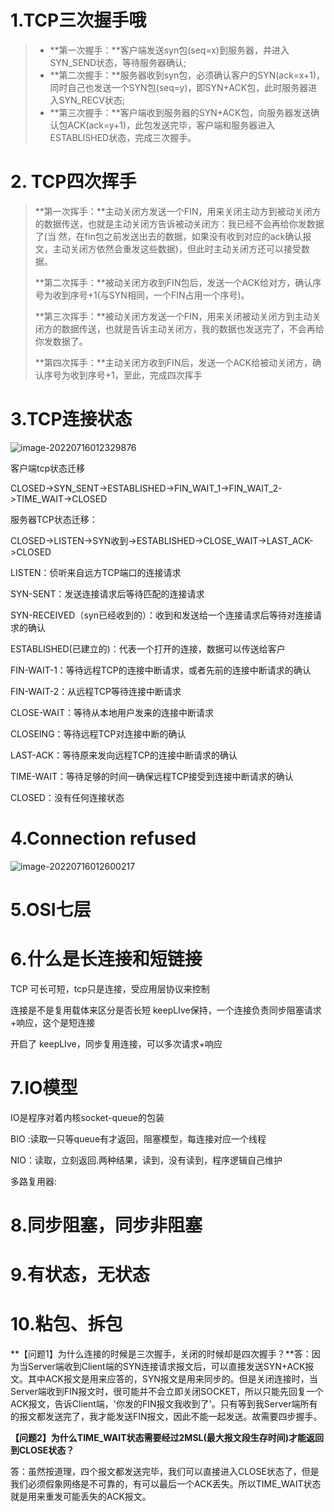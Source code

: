 # 1.TCP三次握手哦

> + **第一次握手：**客户端发送syn包(seq=x)到服务器，并进入SYN_SEND状态，等待服务器确认;
> + **第二次握手：**服务器收到syn包，必须确认客户的SYN(ack=x+1)，同时自己也发送一个SYN包(seq=y)，即SYN+ACK包，此时服务器进入SYN_RECV状态;
> + **第三次握手：**客户端收到服务器的SYN+ACK包，向服务器发送确认包ACK(ack=y+1)，此包发送完毕，客户端和服务器进入ESTABLISHED状态，完成三次握手。

# 2. TCP四次挥手

> **第一次挥手：**主动关闭方发送一个FIN，用来关闭主动方到被动关闭方的数据传送，也就是主动关闭方告诉被动关闭方：我已经不会再给你发数据了(当 然，在fin包之前发送出去的数据，如果没有收到对应的ack确认报文，主动关闭方依然会重发这些数据)，但此时主动关闭方还可以接受数据。
>
> **第二次挥手：**被动关闭方收到FIN包后，发送一个ACK给对方，确认序号为收到序号+1(与SYN相同，一个FIN占用一个序号)。
>
> **第三次挥手：**被动关闭方发送一个FIN，用来关闭被动关闭方到主动关闭方的数据传送，也就是告诉主动关闭方，我的数据也发送完了，不会再给你发数据了。
>
> **第四次挥手：**主动关闭方收到FIN后，发送一个ACK给被动关闭方，确认序号为收到序号+1，至此，完成四次挥手

# 3.TCP连接状态

 ![image-20220716012329876](https://cdn.wuzx.cool/image-20220716012329876.png)

客户端tcp状态迁移

CLOSED->SYN_SENT->ESTABLISHED->FIN_WAIT_1->FIN_WAIT_2->TIME_WAIT->CLOSED

服务器TCP状态迁移：

CLOSED->LISTEN->SYN收到->ESTABLISHED->CLOSE_WAIT->LAST_ACK->CLOSED

LISTEN：侦听来自远方TCP端口的连接请求

SYN-SENT：发送连接请求后等待匹配的连接请求

SYN-RECEIVED（syn已经收到的）：收到和发送给一个连接请求后等待对连接请求的确认

ESTABLISHED(已建立的)：代表一个打开的连接，数据可以传送给客户

FIN-WAIT-1：等待远程TCP的连接中断请求，或者先前的连接中断请求的确认

FIN-WAIT-2：从远程TCP等待连接中断请求

CLOSE-WAIT：等待从本地用户发来的连接中断请求

CLOSEING：等待远程TCP对连接中断的确认

LAST-ACK：等待原来发向远程TCP的连接中断请求的确认

TIME-WAIT：等待足够的时间一确保远程TCP接受到连接中断请求的确认

CLOSED：没有任何连接状态

# 4.Connection refused

![image-20220716012600217](https://cdn.wuzx.cool/image-20220716012600217.png)

# 5.OSI七层



# 6.什么是长连接和短链接

TCP 可长可短，tcp只是连接，受应用层协议来控制

连接是不是复用载体来区分是否长短 keepLIve保持，一个连接负责同步阻塞请求+响应，这个是短连接

开启了 keepLIve，同步复用连接，可以多次请求+响应

# 7.IO模型

IO是程序对着内核socket-queue的包装

BIO :读取一只等queue有才返回，阻塞模型，每连接对应一个线程

NIO：读取，立刻返回.两种结果，读到，没有读到，程序逻辑自己维护

多路复用器: 

# 8.同步阻塞，同步非阻塞



# 9.有状态，无状态



# 10.粘包、拆包



**【问题1】为什么连接的时候是三次握手，关闭的时候却是四次握手？**答：因为当Server端收到Client端的SYN连接请求报文后，可以直接发送SYN+ACK报文。其中ACK报文是用来应答的，SYN报文是用来同步的。但是关闭连接时，当Server端收到FIN报文时，很可能并不会立即关闭SOCKET，所以只能先回复一个ACK报文，告诉Client端，'你发的FIN报文我收到了'。只有等到我Server端所有的报文都发送完了，我才能发送FIN报文，因此不能一起发送。故需要四步握手。

**【问题2】为什么TIME_WAIT状态需要经过2MSL(最大报文段生存时间)才能返回到CLOSE状态？**

答：虽然按道理，四个报文都发送完毕，我们可以直接进入CLOSE状态了，但是我们必须假象网络是不可靠的，有可以最后一个ACK丢失。所以TIME_WAIT状态就是用来重发可能丢失的ACK报文。